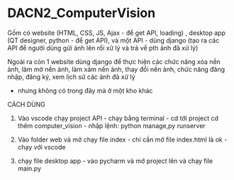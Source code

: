 # DACN2_ComputerVision
Gồm có website (HTML, CSS, JS, Ajax - để get API, loading) , desktop app (QT designer, python - để get API), và một API - dùng django (tạo ra các API để người dùng gửi ảnh lên rồi xử lý và trả về pth ảnh đã xử lý)


Ngoài ra còn 1 website dùng django để thực hiện các chức năng xóa nền ảnh, làm mờ nền ảnh, làm xám nền ảnh, thay đổi nền ảnh, chức năng đăng nhập, đăng ký, xem lịch sử các ảnh đã xử lý
- nhưng không có trong đây mà ở một kho khác

CÁCH DÙNG

1. Vào vscode chạy project API - chạy bằng terminal
                                  - cd tới project cd thêm computer_vision
                                   - nhập lệnh: python manage,py runserver

2. Vào folder web và mở chạy file index - chỉ cần mở file index.html là ok
                                          - chạy với vscode
                                          
3. chạy file desktop app - vào pycharm và mở project lên và chạy file main.py



